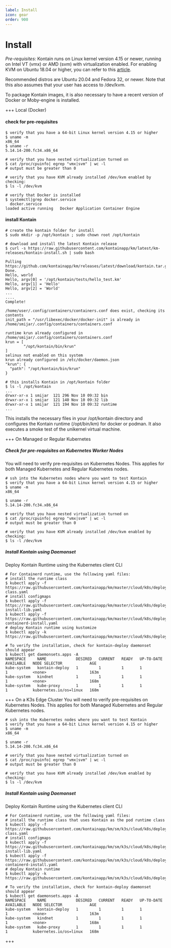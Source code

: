 ```yaml
---
label: Install
icon: gear
order: 900
---
```


# Install
*Pre-requisites:* Kontain runs on Linux kernel version 4.15 or newer, running on Intel VT (vmx) or AMD (svm) with virtualization enabled. For enabling KVM on Ubuntu 18.04 or higher, you can refer to this [article](https://linuxize.com/post/how-to-install-kvm-on-ubuntu-18-04/).

Recommended distros are Ubuntu 20.04 and Fedora 32, or newer.  Note that this also assumes that your user has access to /dev/kvm.

To package Kontain images, it is also necessary to have a recent version of Docker or Moby-engine is installed.

+++ Local (Docker)
#### check for pre-requisites
```shell
$ verify that you have a 64-bit Linux kernel version 4.15 or higher
$ uname -m
x86_64
$ uname -r
5.14.14-200.fc34.x86_64

# verify that you have nested virtualization turned on
$ cat /proc/cpuinfo| egrep "vmx|svm" | wc -l
# output must be greater than 0

# verify that you have KVM already installed /dev/kvm enabled by checking:
$ ls -l /dev/kvm

# verify that Docker is installed
$ systemctl|grep docker.service
  docker.service                                                                            loaded active running   Docker Application Container Engine
```

#### install Kontain
```shell
# create the kontain folder for install
$ sudo mkdir -p /opt/kontain ; sudo chown root /opt/kontain

# download and install the latest Kontain release
$ curl -s https://raw.githubusercontent.com/kontainapp/km/latest/km-releases/kontain-install.sh | sudo bash

Pulling https://github.com/kontainapp/km/releases/latest/download/kontain.tar.gz...
Done.
Hello, world
Hello, argv[0] = '/opt/kontain/tests/hello_test.km'
Hello, argv[1] = 'Hello'
Hello, argv[2] = 'World'
...
....
Complete!

/home/user/.config/containers/containers.conf does exist, checking its contents
init_path = "/usr/libexec/docker/docker-init" is already in /home/smijar/.config/containers/containers.conf

runtime krun already configured in /home/smijar/.config/containers/containers.conf
krun = [
        "/opt/kontain/bin/krun"
]
selinux not enabled on this system
krun already configured in /etc/docker/daemon.json
"krun": {
  "path": "/opt/kontain/bin/krun"
}

# this installs Kontain in /opt/kontain folder
$ ls -l /opt/kontain
...
drwxr-xr-x 1 smijar  121 296 Nov 10 09:32 bin
drwxr-xr-x 1 smijar  121 140 Nov 10 09:32 lib
drwxr-xr-x 1 smijar  121 194 Nov 10 09:32 runtime
...
```

This installs the necessary files in your /opt/kontain directory and configures the Kontain runtime (/opt/bin/km) for docker or podman. It also executes a smoke test of the unikernel virtual machine.

+++ On Managed or Regular Kubernetes
##### Check for pre-requisites on Kubernetes Worker Nodes
You will need to verify pre-requisites on Kubernetes Nodes.  This applies for both Managed Kubernetes and Regular Kubernetes nodes.

```shell
# ssh into the Kubernetes nodes where you want to test Kontain
$ verify that you have a 64-bit Linux kernel version 4.15 or higher
$ uname -m
x86_64

$ uname -r
5.14.14-200.fc34.x86_64

# verify that you have nested virtualization turned on
$ cat /proc/cpuinfo| egrep "vmx|svm" | wc -l
# output must be greater than 0

# verify that you have KVM already installed /dev/kvm enabled by checking:
$ ls -l /dev/kvm
```

##### Install Kontain using Daemonset
Deploy Kontain Runtime using the Kubernetes client CLI

```shell
# For Containerd runtime, use the following yaml files:
# install the runtime class
$ kubectl apply -f https://raw.githubusercontent.com/kontainapp/km/master/cloud/k8s/deploy/runtime-class.yaml
# install configmaps
$ kubectl apply -f https://raw.githubusercontent.com/kontainapp/km/master/cloud/k8s/deploy/cm-install-lib.yaml
$ kubectl apply -f https://raw.githubusercontent.com/kontainapp/km/master/cloud/k8s/deploy/cm-containerd-install.yaml
# deploy Kontain runtime using kustomize
$ kubectl apply -k https://raw.githubusercontent.com/kontainapp/km/master/cloud/k8s/deploy/base

# To verify the installation, check for kontain-deploy daemonset should appear
$ kubectl get daemonsets.apps -A
NAMESPACE     NAME             DESIRED   CURRENT   READY   UP-TO-DATE   AVAILABLE   NODE SELECTOR            AGE
kube-system   kontain-deploy   1         1         1       1            1           <none>                   163m
kube-system   kindnet          1         1         1       1            1           <none>                   168m
kube-system   kube-proxy       1         1         1       1            1           kubernetes.io/os=linux   168m

```

+++ On a K3s Edge Cluster
You will need to verify pre-requisites on Kubernetes Nodes.  This applies for both Managed Kubernetes and Regular Kubernetes nodes.

```shell
# ssh into the Kubernetes nodes where you want to test Kontain
$ verify that you have a 64-bit Linux kernel version 4.15 or higher
$ uname -m
x86_64

$ uname -r
5.14.14-200.fc34.x86_64

# verify that you have nested virtualization turned on
$ cat /proc/cpuinfo| egrep "vmx|svm" | wc -l
# output must be greater than 0

# verify that you have KVM already installed /dev/kvm enabled by checking:
$ ls -l /dev/kvm
```

##### Install Kontain using Daemonset
Deploy Kontain Runtime using the Kubernetes client CLI

```shell
# For Containerd runtime, use the following yaml files:
# install the runtime class that uses Kontain as the pod runtime class
$ kubectl apply -f https://raw.githubusercontent.com/kontainapp/km/sm/k3s/cloud/k8s/deploy/runtime-class.yaml
# install configmaps
$ kubectl apply -f https://raw.githubusercontent.com/kontainapp/km/sm/k3s/cloud/k8s/deploy/cm-install-lib.yaml
$ kubectl apply -f https://raw.githubusercontent.com/kontainapp/km/sm/k3s/cloud/k8s/deploy/cm-containerd-install.yaml
# deploy Kontain runtime
$ kubectl apply -k https://raw.githubusercontent.com/kontainapp/km/sm/k3s/cloud/k8s/deploy/base

# To verify the installation, check for kontain-deploy daemonset should appear
$ kubectl get daemonsets.apps -A
NAMESPACE     NAME             DESIRED   CURRENT   READY   UP-TO-DATE   AVAILABLE   NODE SELECTOR            AGE
kube-system   kontain-deploy   1         1         1       1            1           <none>                   163m
kube-system   kindnet          1         1         1       1            1           <none>                   168m
kube-system   kube-proxy       1         1         1       1            1           kubernetes.io/os=linux   168m
```
+++